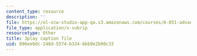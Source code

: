 ```yaml
---
content_type: resource
description: ''
file: https://ol-ocw-studio-app-qa.s3.amazonaws.com/courses/6-851-advanced-data-structures-spring-2012/896ee9dc248d5574b324bbb9e2b00c33_xSGorVW8j6Q.vtt
file_type: application/x-subrip
resourcetype: Other
title: 3play caption file
uid: 896ee9dc-248d-5574-b324-bbb9e2b00c33
---
```

